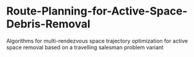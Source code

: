 # Route-Planning-for-Active-Space-Debris-Removal
Algorithms for multi-rendezvous space trajectory optimization for active space removal based on a travelling salesman problem variant
